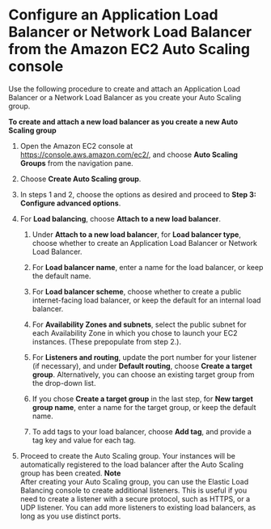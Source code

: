 # Configure an Application Load Balancer or Network Load Balancer from the Amazon EC2 Auto Scaling console<a name="as-create-load-balancer-console"></a>

Use the following procedure to create and attach an Application Load Balancer or a Network Load Balancer as you create your Auto Scaling group\. 

**To create and attach a new load balancer as you create a new Auto Scaling group**

1. Open the Amazon EC2 console at [https://console\.aws\.amazon\.com/ec2/](https://console.aws.amazon.com/ec2/), and choose **Auto Scaling Groups** from the navigation pane\.

1. Choose **Create Auto Scaling group**\.

1. In steps 1 and 2, choose the options as desired and proceed to **Step 3: Configure advanced options**\.

1. For **Load balancing**, choose **Attach to a new load balancer**\.

   1. Under **Attach to a new load balancer**, for **Load balancer type**, choose whether to create an Application Load Balancer or Network Load Balancer\. 

   1. For **Load balancer name**, enter a name for the load balancer, or keep the default name\.

   1. For **Load balancer scheme**, choose whether to create a public internet\-facing load balancer, or keep the default for an internal load balancer\.

   1. For **Availability Zones and subnets**, select the public subnet for each Availability Zone in which you chose to launch your EC2 instances\. \(These prepopulate from step 2\.\)\.

   1. For **Listeners and routing**, update the port number for your listener \(if necessary\), and under **Default routing**, choose **Create a target group**\. Alternatively, you can choose an existing target group from the drop\-down list\.

   1. If you chose **Create a target group** in the last step, for **New target group name**, enter a name for the target group, or keep the default name\. 

   1. To add tags to your load balancer, choose **Add tag**, and provide a tag key and value for each tag\.

1. Proceed to create the Auto Scaling group\. Your instances will be automatically registered to the load balancer after the Auto Scaling group has been created\. 
**Note**  
After creating your Auto Scaling group, you can use the Elastic Load Balancing console to create additional listeners\. This is useful if you need to create a listener with a secure protocol, such as HTTPS, or a UDP listener\. You can add more listeners to existing load balancers, as long as you use distinct ports\.